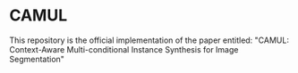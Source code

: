 # CAMUL
This repository is the official implementation of the paper entitled: "CAMUL: Context-Aware Multi-conditional Instance Synthesis for Image Segmentation"
